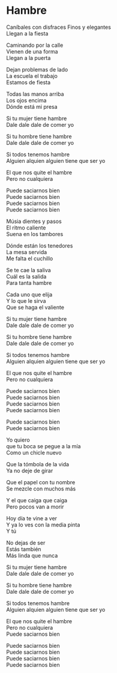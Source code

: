# Hambre  

Caníbales con disfraces
Finos y elegantes  
Llegan a la fiesta  

Caminando por la calle  
Vienen de una forma  
Llegan a la puerta  

Dejan problemas de lado  
La escuela el trabajo  
Estamos de fiesta  

Todas las manos arriba  
Los ojos encima  
Dónde está mi presa  

Si tu mujer tiene hambre  
Dale dale dale de comer yo  

Si tu hombre tiene hambre  
Dale dale dale de comer yo  

Si todos tenemos hambre  
Alguien alquien alguien tiene que ser yo  

El que nos quite el hambre  
Pero no cualquiera  

Puede saciarnos bien  
Puede saciarnos bien  
Puede saciarnos bien  
Puede saciarnos bien  

Músia dientes y pasos  
El ritmo caliente  
Suena en los tambores  

Dónde están los tenedores  
La mesa servida  
Me falta el cuchillo  

Se te cae la saliva  
Cuál es la salida  
Para tanta hambre  

Cada uno que elija  
Y lo que le sirva  
Que se haga el valiente  

Si tu mujer tiene hambre  
Dale dale dale de comer yo  

Si tu hombre tiene hambre  
Dale dale dale de comer yo  

Si todos tenemos hambre  
Alguien alquien alguien tiene que ser yo  

El que nos quite el hambre  
Pero no cualquiera  

Puede saciarnos bien  
Puede saciarnos bien  
Puede saciarnos bien  
Puede saciarnos bien  

Puede saciarnos bien  
Puede saciarnos bien  

Yo quiero  
que tu boca se pegue a la mía  
Como un chicle nuevo  

Que la tómbola de la vida  
Ya no deje de girar  

Que el papel con tu nombre  
Se mezcle con muchos más  

Y el que caiga que caiga  
Pero pocos van a morir  

Hoy día te vine a ver  
Y ya lo ves con la media pinta  
Y tú  

No dejas de ser  
Estás también  
Más linda que nunca  

Si tu mujer tiene hambre  
Dale dale dale de comer yo  

Si tu hombre tiene hambre  
Dale dale dale de comer yo  

Si todos tenemos hambre  
Alguien alquien alguien tiene que ser yo  

El que nos quite el hambre  
Pero no cualquiera  
Puede saciarnos bien  

Puede saciarnos bien  
Puede saciarnos bien  
Puede saciarnos bien  
Puede saciarnos bien  
